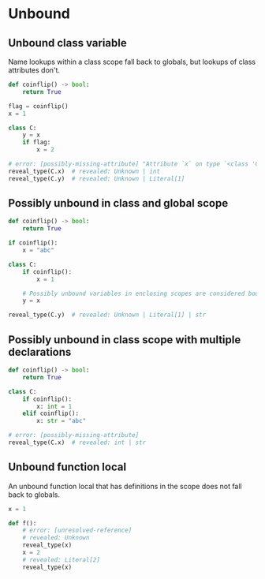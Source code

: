# Unbound

## Unbound class variable

Name lookups within a class scope fall back to globals, but lookups of class attributes don't.

```py
def coinflip() -> bool:
    return True

flag = coinflip()
x = 1

class C:
    y = x
    if flag:
        x = 2

# error: [possibly-missing-attribute] "Attribute `x` on type `<class 'C'>` may be missing"
reveal_type(C.x)  # revealed: Unknown | int
reveal_type(C.y)  # revealed: Unknown | Literal[1]
```

## Possibly unbound in class and global scope

```py
def coinflip() -> bool:
    return True

if coinflip():
    x = "abc"

class C:
    if coinflip():
        x = 1

    # Possibly unbound variables in enclosing scopes are considered bound.
    y = x

reveal_type(C.y)  # revealed: Unknown | Literal[1] | str
```

## Possibly unbound in class scope with multiple declarations

```py
def coinflip() -> bool:
    return True

class C:
    if coinflip():
        x: int = 1
    elif coinflip():
        x: str = "abc"

# error: [possibly-missing-attribute]
reveal_type(C.x)  # revealed: int | str
```

## Unbound function local

An unbound function local that has definitions in the scope does not fall back to globals.

```py
x = 1

def f():
    # error: [unresolved-reference]
    # revealed: Unknown
    reveal_type(x)
    x = 2
    # revealed: Literal[2]
    reveal_type(x)
```

